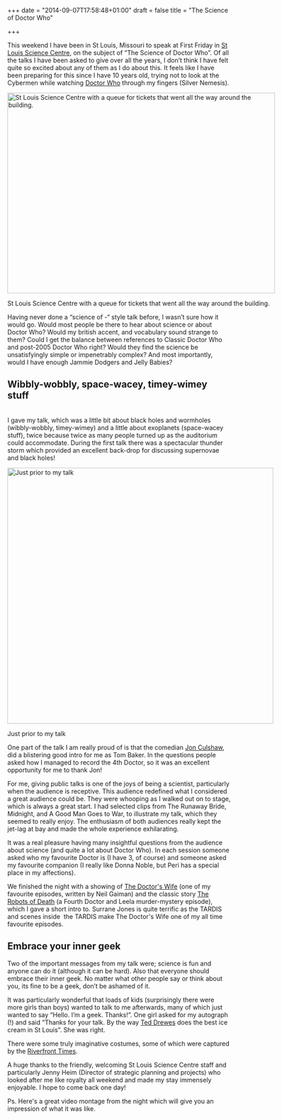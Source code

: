+++
date = "2014-09-07T17:58:48+01:00"
draft = false
title = "The Science of Doctor Who"

+++

<p>This weekend I have been in St Louis, Missouri to speak at First Friday in <a href="http://www.slsc.org">St Louis Science Centre</a>, on the subject of &ldquo;The Science of Doctor Who&rdquo;. Of all the talks I have been asked to give over all the years, I don&rsquo;t think I have felt quite so excited about any of them as I do about this. It feels like I have been preparing for this since I have 10 years old, trying not to look at the Cybermen while watching <a href="http://bbc.co.uk/doctorwho">Doctor Who</a> through my fingers (Silver Nemesis).</p>
<div id="attachment_810" class="wp-caption aligncenter" style="width: 614px;"><a href="http://darkmattersheep.net/media/2014/09/2014-09-05-18.40.26.jpg"><img alt="St Louis Science Centre with a queue for tickets that went all the way around the building." class="size-large wp-image-810" src="http://darkmattersheep.net/media/2014/09/2014-09-05-18.40.26-1024x769.jpg" height="453" width="604" /></a>
<p class="wp-caption-text">St Louis Science Centre with a queue for tickets that went all the way around the building.</p>
</div>
<p>Having never done a &ldquo;science of -&ldquo; style talk before, I wasn&rsquo;t sure how it would go. Would most people be there to hear about science or about Doctor Who? Would my british accent, and vocabulary sound strange to them? Could I get the balance between references to Classic Doctor Who and post-2005 Doctor Who right? Would they find the science be unsatisfyingly simple or impenetrably complex? And most importantly, would I have enough Jammie Dodgers and Jelly Babies?</p>
<h2>Wibbly-wobbly, space-wacey, timey-wimey stuff</h2>
<p><br />I gave my talk, which was a little bit about black holes and wormholes (wibbly-wobbly, timey-wimey) and a little about exoplanets (space-wacey stuff), twice because twice as many people turned up as the auditorium could accommodate. During the first talk there was a spectacular thunder storm which provided an excellent back-drop for discussing supernovae and black holes!</p>
<div id="attachment_813" class="wp-caption aligncenter" style="width: 610px;"><a href="http://darkmattersheep.net/media/2014/09/SLSC_2014-Sep-051.jpg"><img alt="Just prior to my talk" class=" wp-image-813 " src="http://darkmattersheep.net/media/2014/09/SLSC_2014-Sep-051.jpg" height="578" width="600" /></a>
<p class="wp-caption-text">Just prior to my talk</p>
</div>
<p>One part of the talk I am really proud of is that the comedian <a href="http://en.wikipedia.org/wiki/Jon_Culshaw">Jon Culshaw</a>, did a blistering good intro for me as Tom Baker. In the questions people asked how I managed to record the 4th Doctor, so it was an excellent opportunity for me to thank Jon!</p>
<p>For me, giving public talks is one of the joys of being a scientist, particularly when the audience is receptive. This audience redefined what I considered a great audience could be. They were whooping as I walked out on to stage, which is always a great start. I had selected clips from The Runaway Bride, Midnight, and A Good Man Goes to War, to illustrate my talk, which they seemed to really enjoy. The enthusiasm of both audiences really kept the jet-lag at bay and made the whole experience exhilarating.</p>
<p>It was a real pleasure having many insightful questions from the audience about science (and quite a lot about Doctor Who). In each session someone asked who my favourite Doctor is (I have 3, of course) and someone asked my favourite companion (I really like Donna Noble, but Peri has a special place in my affections).</p>
<p>We finished the night with a showing of <a href="http://en.wikipedia.org/wiki/The_Doctor%27s_Wife">The Doctor's Wife</a> (one of my favourite episodes, written by Neil Gaiman) and the classic story <a href="http://tardis.wikia.com/wiki/The_Robots_of_Death_%28TV_story%29">The Robots of Death</a> (a Fourth Doctor and Leela murder-mystery episode), which I gave a short intro to. Surrane Jones is quite terrific as the TARDIS and scenes inside&nbsp; the TARDIS make The Doctor's Wife&nbsp;one of my all time favourite episodes.</p>
<h2>Embrace your inner geek</h2>
<p>Two of the important messages from my talk were; science is fun and anyone can do it (although it can be hard). Also that everyone should embrace their inner geek. No matter what other people say or think about you, its fine to be a geek, don&rsquo;t be ashamed of it.</p>
<p>It was particularly wonderful that loads of kids (surprisingly there were more girls than boys) wanted to talk to me afterwards, many of which just wanted to say &ldquo;Hello. I&rsquo;m a geek. Thanks!&rdquo;. One girl asked for my autograph (!) and said &ldquo;Thanks for your talk. By the way <a href="http://www.teddrewes.com/home/default.aspx">Ted Drewes</a> does the best ice cream in St Louis&rdquo;. She was right.</p>
<p>There were some truly imaginative costumes, some of which were captured by the <a href="http://www.riverfronttimes.com/slideshow/doctor-who-fashion-at-the-saint-louis-science-center-41838087/">Riverfront Times</a>.</p>
<p>A huge thanks to the friendly, welcoming St Louis Science Centre staff and particularly Jenny Heim (Director of strategic planning and projects) who looked after me like royalty all weekend and made my stay immensely enjoyable. I hope to come back one day!</p>
<p>Ps. Here's a great video montage from the night which will give you an impression of what it was like.</p>